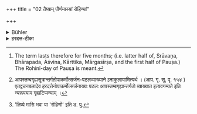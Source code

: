 +++
title = "02 तैष्याम् पौर्णमास्यां रोहिण्यां"

+++

<details><summary>Bühler</summary>

2. On the full moon of the month of Pauṣa (December-January), or under the constellation Rohini, he shall leave off reading the Veda. [^2] 


[^2]:  The term lasts therefore for five months; (i.e. latter half of, Srāvaṇa, Bhārapada, Āśvina, Kārttika, Mārgasīrṣa, and the first half of Pauṣa.) The Rohinī-day of Pauṣa is meant.
</details>

<details><summary>हरदत्त-टीका</summary>

## सूत्रम्
तैष्यां पौर्णमास्यां रोहिण्यां वा विरमेत् ॥२॥  
### टिप्पनी
तिष्यः पुष्यः, तेन युक्ता पौर्णमासी तैषी श्रावणीवत्। तस्यां विरमेत् । उत्सर्जनं कुर्यात् । तस्यापि प्रयोगो[^१]गृह्य एवोक्तः। रोहिण्यां वा,[^२] तेषमासि तिष्यात्पूर्वा या रोहिणी तस्यां वा विरमेत् । अनयोः पक्षयोः पञ्च मासानधीयीत ॥२॥  

[^१]:  

    आपस्तम्बगृह्यसूत्रान्तर्गतोपाकर्मोत्सर्जन-पटलव्याख्याने ऽनाकुलायामित्यर्थ । (आप. गृ. सू. पृ. १५४ ) एतद्वचनबलादेव हरदत्तेनोपाकर्मोत्सर्जनाख्यः पटलः आपस्तम्बगृह्यान्तर्गतो व्याख्यात इत्यवगम्यते इति न्यरूपयाम गृह्यटिप्पण्याम् ।  

[^२]:

    'तिष्ये मासि भवा या 'रोहिणी' इति ड. पु.
</details>
